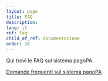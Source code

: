 ```yaml
---
layout: page
title: FAQ
description:
lang: it
ref: faq
child_of_ref: documentazione
order: 26
---
```


Qui trovi le FAQ sul sistema pagoPA.

[Domande frequenti sul sistema pagoPA](https://docs.italia.it/italia/pagopa/pagopa-docs-faq/it/stabile/index.html)
